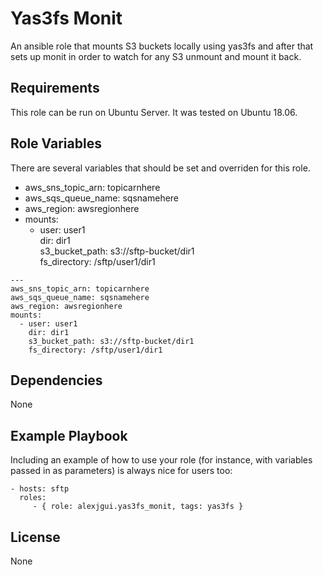 Yas3fs Monit
=========

An ansible role that mounts S3 buckets locally using yas3fs and after that sets up monit in order to watch for any S3 unmount and mount it back.

Requirements
------------

This role can be run on Ubuntu Server. It was tested on Ubuntu 18.06.

Role Variables
--------------

There are several variables that should be set and overriden for this role.

* aws_sns_topic_arn: topicarnhere
* aws_sqs_queue_name: sqsnamehere
* aws_region: awsregionhere
* mounts:
   - user: user1  
      dir: dir1  
      s3_bucket_path: s3://sftp-bucket/dir1  
      fs_directory: /sftp/user1/dir1  
 
```
---
aws_sns_topic_arn: topicarnhere
aws_sqs_queue_name: sqsnamehere
aws_region: awsregionhere
mounts:
  - user: user1
    dir: dir1
    s3_bucket_path: s3://sftp-bucket/dir1
    fs_directory: /sftp/user1/dir1
```

Dependencies
------------

None

Example Playbook
----------------

Including an example of how to use your role (for instance, with variables passed in as parameters) is always nice for users too:

    - hosts: sftp
      roles:
         - { role: alexjgui.yas3fs_monit, tags: yas3fs }

License
-------

None
